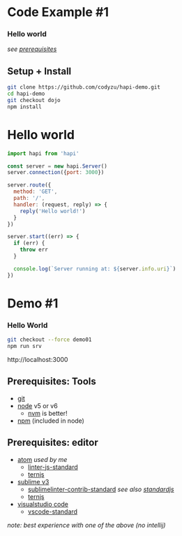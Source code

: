 # Code Example \#1

### Hello world

_see [prerequisites](#/prerequisites)_


## Setup + Install

```bash
git clone https://github.com/codyzu/hapi-demo.git
cd hapi-demo
git checkout dojo
npm install
```


# Hello world


```javascript
import hapi from 'hapi'
```
<!-- .element: class="fragment fade-up" data-fragment-index="1" -->

```javascript
const server = new hapi.Server()
server.connection({port: 3000})
```
<!-- .element: class="fragment fade-up" data-fragment-index="2" -->

```javascript
server.route({
  method: 'GET',
  path: '/',
  handler: (request, reply) => {
    reply('Hello world!')
  }
})
```
<!-- .element: class="fragment fade-up" data-fragment-index="3" -->

```javascript
server.start((err) => {
  if (err) {
    throw err
  }

  console.log(`Server running at: ${server.info.uri}`)
})
```
<!-- .element: class="fragment fade-up" data-fragment-index="4" -->


# Demo \#1

### Hello World

```bash
git checkout --force demo01
npm run srv
```

http://localhost:3000


<!-- .slide: id="prerequisites" -->
## Prerequisites: Tools

* [git](https://git-scm.com/)
* [node](https://nodejs.org/en/download/) v5 or v6
  * [nvm](https://github.com/creationix/nvm) is better!
* [npm](https://www.npmjs.com/) (included in node)


## Prerequisites: editor

* [atom](https://atom.io/) _used by me_
  * [linter-js-standard](https://atom.io/packages/linter-js-standard)
  * [ternjs](https://atom.io/packages/atom-ternjs)
* [sublime v3](https://www.sublimetext.com/3)
  * [sublimelinter-contrib-standard](https://github.com/Flet/SublimeLinter-contrib-standard) _see also [standardjs](http://standardjs.com/index.html#text-editor-plugins)_
  * [ternjs](https://github.com/ternjs/tern_for_sublime)
* [visualstudio code](https://code.visualstudio.com/)
  * [vscode-standard](https://github.com/shinnn/vscode-standard)

_note: best experience with one of the above (no intellij)_
